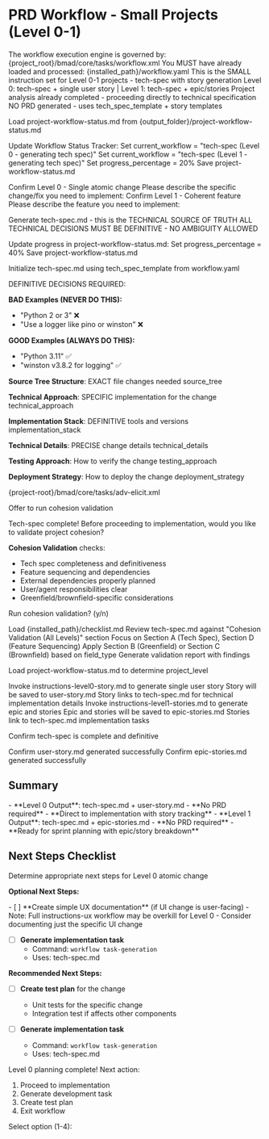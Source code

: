 # PRD Workflow - Small Projects (Level 0-1)

<workflow>

<critical>The workflow execution engine is governed by: {project_root}/bmad/core/tasks/workflow.xml</critical>
<critical>You MUST have already loaded and processed: {installed_path}/workflow.yaml</critical>
<critical>This is the SMALL instruction set for Level 0-1 projects - tech-spec with story generation</critical>
<critical>Level 0: tech-spec + single user story | Level 1: tech-spec + epic/stories</critical>
<critical>Project analysis already completed - proceeding directly to technical specification</critical>
<critical>NO PRD generated - uses tech_spec_template + story templates</critical>

<step n="1" goal="Confirm project scope and update tracking">

<action>Load project-workflow-status.md from {output_folder}/project-workflow-status.md</action>

<action>Update Workflow Status Tracker:</action>
<check if="project_level == 0">
<action>Set current_workflow = "tech-spec (Level 0 - generating tech spec)"</action>
</check>
<check if="project_level == 1">
<action>Set current_workflow = "tech-spec (Level 1 - generating tech spec)"</action>
</check>
<action>Set progress_percentage = 20%</action>
<action>Save project-workflow-status.md</action>

<check if="project_level == 0">
  <action>Confirm Level 0 - Single atomic change</action>
  <ask>Please describe the specific change/fix you need to implement:</ask>
</check>

<check if="project_level == 1">
  <action>Confirm Level 1 - Coherent feature</action>
  <ask>Please describe the feature you need to implement:</ask>
</check>

</step>

<step n="2" goal="Generate DEFINITIVE tech spec">

<critical>Generate tech-spec.md - this is the TECHNICAL SOURCE OF TRUTH</critical>
<critical>ALL TECHNICAL DECISIONS MUST BE DEFINITIVE - NO AMBIGUITY ALLOWED</critical>

<action>Update progress in project-workflow-status.md:</action>
<action>Set progress_percentage = 40%</action>
<action>Save project-workflow-status.md</action>

<action>Initialize tech-spec.md using tech_spec_template from workflow.yaml</action>

<critical>DEFINITIVE DECISIONS REQUIRED:</critical>

**BAD Examples (NEVER DO THIS):**

- "Python 2 or 3" ❌
- "Use a logger like pino or winston" ❌

**GOOD Examples (ALWAYS DO THIS):**

- "Python 3.11" ✅
- "winston v3.8.2 for logging" ✅

**Source Tree Structure**: EXACT file changes needed
<template-output file="tech-spec.md">source_tree</template-output>

**Technical Approach**: SPECIFIC implementation for the change
<template-output file="tech-spec.md">technical_approach</template-output>

**Implementation Stack**: DEFINITIVE tools and versions
<template-output file="tech-spec.md">implementation_stack</template-output>

**Technical Details**: PRECISE change details
<template-output file="tech-spec.md">technical_details</template-output>

**Testing Approach**: How to verify the change
<template-output file="tech-spec.md">testing_approach</template-output>

**Deployment Strategy**: How to deploy the change
<template-output file="tech-spec.md">deployment_strategy</template-output>

<invoke-task halt="true">{project-root}/bmad/core/tasks/adv-elicit.xml</invoke-task>

</step>

<step n="3" goal="Validate cohesion" optional="true">

<action>Offer to run cohesion validation</action>

<ask>Tech-spec complete! Before proceeding to implementation, would you like to validate project cohesion?

**Cohesion Validation** checks:

- Tech spec completeness and definitiveness
- Feature sequencing and dependencies
- External dependencies properly planned
- User/agent responsibilities clear
- Greenfield/brownfield-specific considerations

Run cohesion validation? (y/n)</ask>

<check if="yes">
  <action>Load {installed_path}/checklist.md</action>
  <action>Review tech-spec.md against "Cohesion Validation (All Levels)" section</action>
  <action>Focus on Section A (Tech Spec), Section D (Feature Sequencing)</action>
  <action>Apply Section B (Greenfield) or Section C (Brownfield) based on field_type</action>
  <action>Generate validation report with findings</action>
</check>

</step>

<step n="4" goal="Generate user stories based on project level">

<action>Load project-workflow-status.md to determine project_level</action>

<check if="project_level == 0">
  <action>Invoke instructions-level0-story.md to generate single user story</action>
  <action>Story will be saved to user-story.md</action>
  <action>Story links to tech-spec.md for technical implementation details</action>
</check>

<check if="project_level == 1">
  <action>Invoke instructions-level1-stories.md to generate epic and stories</action>
  <action>Epic and stories will be saved to epic-stories.md</action>
  <action>Stories link to tech-spec.md implementation tasks</action>
</check>

</step>

<step n="5" goal="Finalize and determine next steps">

<action>Confirm tech-spec is complete and definitive</action>

<check if="project_level == 0">
  <action>Confirm user-story.md generated successfully</action>
</check>

<check if="project_level == 1">
  <action>Confirm epic-stories.md generated successfully</action>
</check>

## Summary

<check if="project_level == 0">
- **Level 0 Output**: tech-spec.md + user-story.md
- **No PRD required**
- **Direct to implementation with story tracking**
</check>

<check if="project_level == 1">
- **Level 1 Output**: tech-spec.md + epic-stories.md
- **No PRD required**
- **Ready for sprint planning with epic/story breakdown**
</check>

## Next Steps Checklist

<action>Determine appropriate next steps for Level 0 atomic change</action>

**Optional Next Steps:**

<check if="change involves UI components">
  - [ ] **Create simple UX documentation** (if UI change is user-facing)
    - Note: Full instructions-ux workflow may be overkill for Level 0
    - Consider documenting just the specific UI change
</check>

- [ ] **Generate implementation task**
  - Command: `workflow task-generation`
  - Uses: tech-spec.md

<check if="change is backend/API only">

**Recommended Next Steps:**

- [ ] **Create test plan** for the change
  - Unit tests for the specific change
  - Integration test if affects other components

- [ ] **Generate implementation task**
  - Command: `workflow task-generation`
  - Uses: tech-spec.md

<ask>Level 0 planning complete! Next action:

1. Proceed to implementation
2. Generate development task
3. Create test plan
4. Exit workflow

Select option (1-4):</ask>

</check>

</step>

</workflow>

